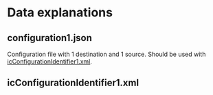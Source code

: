 # Data explanations

## configuration1.json

Configuration file with 1 destination and 1 source. Should be used with [icConfigurationIdentifier1.xml](icConfigurationIdentifier1.xml).

## icConfigurationIdentifier1.xml

